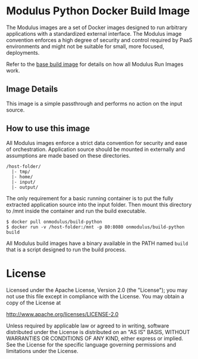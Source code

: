 # Modulus Python Docker Build Image

The Modulus images are a set of Docker images designed to run arbitrary
applications with a standardized external interface. The Modulus image
convention enforces a high degree of security and control required by PaaS
environments and might not be suitable for small, more focused, deployments.

Refer to the [base build image](https://github.com/onmodulus/docker-build-base)
for details on how all Modulus Run Images work.

## Image Details

This image is a simple passthrough and performs no action on the input source.

## How to use this image

All Modulus images enforce a strict data convention for security and ease of
orchestration. Application source should be mounted in externally and
assumptions are made based on these directories.

``` text
/host-folder/
  |- tmp/
  |- home/
  |- input/
  |- output/
```

The only requirement for a basic running container is to put the fully
extracted application source into the input folder. Then mount this directory
to /mnt inside the container and run the build executable.

``` text
$ docker pull onmodulus/build-python
$ docker run -v /host-folder:/mnt -p 80:8080 onmodulus/build-python build
```

All Modulus build images have a binary available in the PATH named `build` that
is a script designed to run the build process.

# License

Licensed under the Apache License, Version 2.0 (the "License"); you may not use
this file except in compliance with the License. You may obtain a copy of the
License at

http://www.apache.org/licenses/LICENSE-2.0

Unless required by applicable law or agreed to in writing, software distributed
under the License is distributed on an "AS IS" BASIS, WITHOUT WARRANTIES OR
CONDITIONS OF ANY KIND, either express or implied. See the License for the
specific language governing permissions and limitations under the License.
